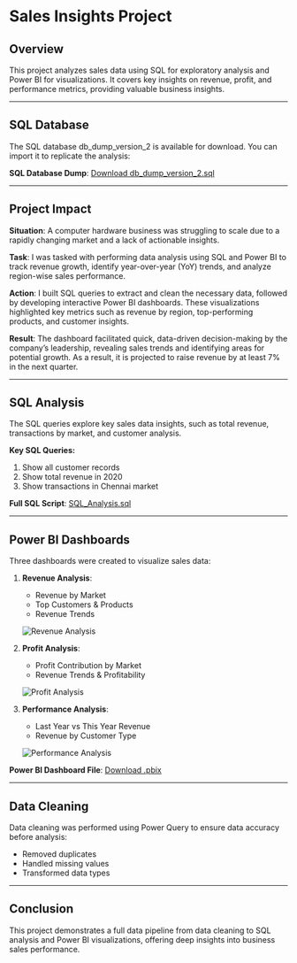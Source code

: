 # Sales Insights Project

## Overview
This project analyzes sales data using SQL for exploratory analysis and Power BI for visualizations. It covers key insights on revenue, profit, and performance metrics, providing valuable business insights.

---
## SQL Database

The SQL database db_dump_version_2 is available for download. You can import it to replicate the analysis:

**SQL Database Dump**: [Download db_dump_version_2.sql](https://github.com/yourusername/your-repo-name/blob/main/db_dump_version_2.sql)

---

## Project Impact

**Situation**: A computer hardware business was struggling to scale due to a rapidly changing market and a lack of actionable insights.

**Task**: I was tasked with performing data analysis using SQL and Power BI to track revenue growth, identify year-over-year (YoY) trends, and analyze region-wise sales performance.

**Action**: I built SQL queries to extract and clean the necessary data, followed by developing interactive Power BI dashboards. These visualizations highlighted key metrics such as revenue by region, top-performing products, and customer insights.

**Result**: The dashboard facilitated quick, data-driven decision-making by the company’s leadership, revealing sales trends and identifying areas for potential growth. As a result, it is projected to raise revenue by at least 7% in the next quarter.

---

## SQL Analysis

The SQL queries explore key sales data insights, such as total revenue, transactions by market, and customer analysis.

**Key SQL Queries:**
1. Show all customer records
2. Show total revenue in 2020
3. Show transactions in Chennai market

**Full SQL Script**: [SQL_Analysis.sql](./SQL_Exploratory_Analysis/analysis.sql)

---

## Power BI Dashboards

Three dashboards were created to visualize sales data:

1. **Revenue Analysis**:
    - Revenue by Market
    - Top Customers & Products
    - Revenue Trends

    ![Revenue Analysis](./PowerBI_Dashboards/Revenue_Analysis.png)

2. **Profit Analysis**:
    - Profit Contribution by Market
    - Revenue Trends & Profitability

    ![Profit Analysis](./PowerBI_Dashboards/Profit_Analysis.png)

3. **Performance Analysis**:
    - Last Year vs This Year Revenue
    - Revenue by Customer Type

    ![Performance Analysis](./PowerBI_Dashboards/Performance_Analysis.png)

**Power BI Dashboard File**: [Download .pbix](./PowerBI_Dashboards/Dashboard.pbix)

---

## Data Cleaning

Data cleaning was performed using Power Query to ensure data accuracy before analysis:
- Removed duplicates
- Handled missing values
- Transformed data types

---

## Conclusion

This project demonstrates a full data pipeline from data cleaning to SQL analysis and Power BI visualizations, offering deep insights into business sales performance.

